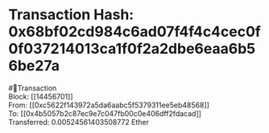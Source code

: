 
Transaction Hash: 0x68bf02cd984c6ad07f4f4c4cec0f0f037214013ca1f0f2a2dbe6eaa6b56be27a
====================================================================================
  
#💸Transaction  
Block: [[14456701]]  
From: [[0xc5622f143972a5da6aabc5f5379311ee5eb48568]]  
To: [[0x4b5057b2c87ec9e7c047fb00c0e406dff2fdacad]]  
Transferred: 0.00524561403508772 Ether